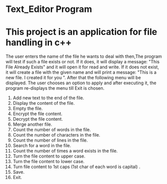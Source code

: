 # Text_Editor Program
# This project is an application for file handling in c++
The user enters the name of the file he wants to deal with then,The program will test if such a file exists or not. If it does, it will display a message: "This File Already Exists" and it will open it for read and write. If it does not exist, it will create a file with the given name and will print a message: "This is a new file. I created it for you ".
After that the following menu will be displayed. The user chooses an option to apply and after executing it, the program re-displays the menu till Exit is chosen.
1. Add new text to the end of the file. 
2. Display the content of the file.
3. Empty the file.
4. Encrypt the file content. 
5. Decrypt the file content.
6. Merge another file.
7. Count the number of words in the file.
8. Count the number of characters in the file.
9. Count the number of lines in the file.
10. Search for a word in the file.
11. Count the number of times a word exists in the file.
12. Turn the file content to upper case.
13. Turn the file content to lower case.
14. Turn file content to 1st caps (1st char of each word is capital) .
15. Save.
16. Exit.
